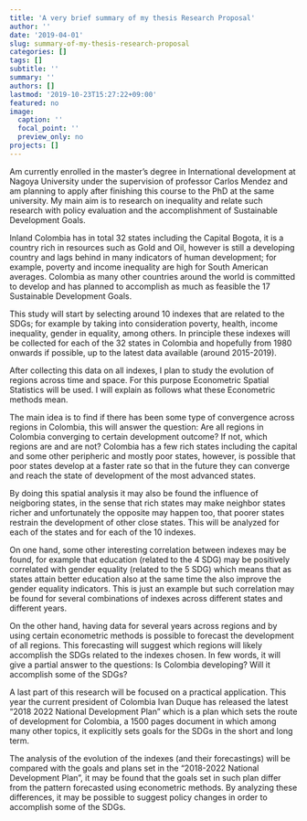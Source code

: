 ```yaml
---
title: 'A very brief summary of my thesis Research Proposal'
author: ''
date: '2019-04-01'
slug: summary-of-my-thesis-research-proposal
categories: []
tags: []
subtitle: ''
summary: ''
authors: []
lastmod: '2019-10-23T15:27:22+09:00'
featured: no
image:
  caption: ''
  focal_point: ''
  preview_only: no
projects: []
---
```




Am currently enrolled in the master’s degree in International development at Nagoya University under the supervision of professor Carlos Mendez and am planning to apply after finishing this course to the PhD at the same university. My main aim is to research on inequality and relate such research with policy evaluation and the accomplishment of Sustainable Development Goals.

Inland Colombia has in total 32 states including the Capital Bogota, it is a country rich in resources such as Gold and Oil, however is still a developing country and lags behind in many indicators of human development; for example, poverty and income inequality are high for South American averages. Colombia as many other countries around the world is committed to develop and has planned to accomplish as much as feasible the 17 Sustainable Development Goals.

This study will start by selecting around 10 indexes that are related to the SDGs; for example by taking into consideration poverty, health, income inequality, gender in equality, among others. In principle these indexes will be collected for each of the 32 states in Colombia and hopefully from 1980 onwards if possible, up to the latest data available (around 2015-2019).

After collecting this data on all indexes, I plan to study the evolution of regions across time and space. For this purpose Econometric Spatial Statistics will be used. I will explain as follows what these Econometric methods mean.

The main idea is to find if there has been some type of convergence across regions in Colombia, this will answer the question: Are all regions in Colombia converging to certain development outcome? If not, which regions are and are not? Colombia has a few rich states including the capital and some other peripheric and mostly poor states, however, is possible that poor states develop at a faster rate so that in the future they can converge and reach the state of development of the most advanced states. 

By doing this spatial analysis it may also be found the influence of neigboring states, in the sense that rich states may make neighbor states richer and unfortunately the opposite may happen too, that poorer states restrain the development of other close states. This will be analyzed for each of the states and for each of the 10 indexes. 

On one hand, some other interesting correlation between indexes may be found, for example that education (related to the 4 SDG) may be positively correlated with gender equality (related to the 5 SDG) which means that as states attain better education also at the same time the also improve the gender equality indicators. This is just an example but such correlation may be found for several combinations of indexes across different states and different years.

On the other hand, having data for several years across regions and by using certain econometric methods is possible to forecast the development of all regions. This forecasting will suggest which regions will likely accomplish the SDGs related to the indexes chosen. In few words, it will give a partial answer to the questions: Is Colombia developing? Will it accomplish some of the SDGs?

A last part of this research will be focused on a practical application. This year the current president of Colombia Ivan Duque has released the latest “2018 2022 National Development Plan” which is a plan which sets the route of development for Colombia, a 1500 pages document in which among many other topics, it explicitly sets goals for the SDGs in the short and long term.

The analysis of the evolution of the indexes (and their forecastings) will be compared with the goals and plans set in the “2018-2022 National Development Plan”, it may be found that the goals set in such plan  differ from the pattern forecasted using econometric methods. By analyzing these differences, it may be possible to suggest policy changes in order to accomplish some of the SDGs.






